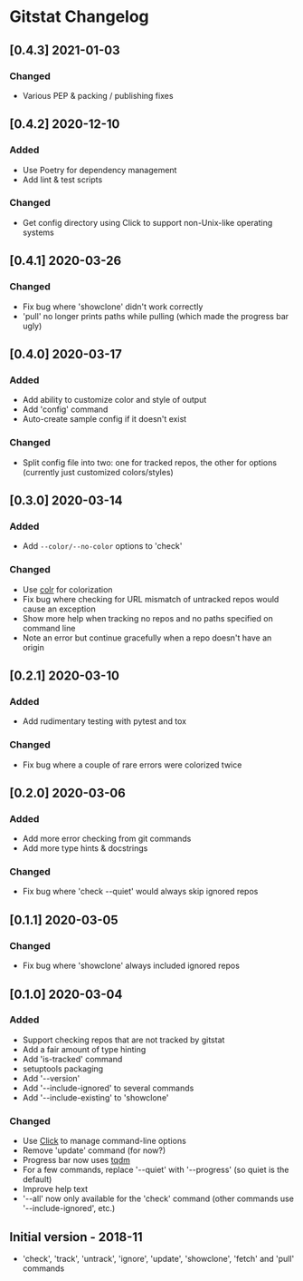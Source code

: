 # Gitstat Changelog

## [0.4.3] 2021-01-03

### Changed

* Various PEP & packing / publishing fixes

## [0.4.2] 2020-12-10

### Added

* Use Poetry for dependency management
* Add lint & test scripts

### Changed

* Get config directory using Click to support non-Unix-like operating systems

## [0.4.1] 2020-03-26

### Changed

* Fix bug where 'showclone' didn't work correctly
* 'pull' no longer prints paths while pulling (which made the progress bar ugly)

## [0.4.0] 2020-03-17

### Added

* Add ability to customize color and style of output
* Add 'config' command
* Auto-create sample config if it doesn't exist

### Changed

* Split config file into two: one for tracked repos, the other for options (currently just customized colors/styles)

## [0.3.0] 2020-03-14

### Added

* Add `--color/--no-color` options to 'check'

### Changed

* Use [colr](https://github.com/welbornprod/colr) for colorization
* Fix bug where checking for URL mismatch of untracked repos would cause an exception
* Show more help when tracking no repos and no paths specified on command line
* Note an error but continue gracefully when a repo doesn't have an origin

## [0.2.1] 2020-03-10

### Added

* Add rudimentary testing with pytest and tox

### Changed

* Fix bug where a couple of rare errors were colorized twice


## [0.2.0] 2020-03-06

### Added

* Add more error checking from git commands
* Add more type hints & docstrings

### Changed

* Fix bug where 'check --quiet' would always skip ignored repos


## [0.1.1] 2020-03-05

### Changed

* Fix bug where 'showclone' always included ignored repos


## [0.1.0] 2020-03-04

### Added

* Support checking repos that are not tracked by gitstat
* Add a fair amount of type hinting
* Add 'is-tracked' command
* setuptools packaging
* Add '--version'
* Add '--include-ignored' to several commands
* Add '--include-existing' to 'showclone'

### Changed

* Use [Click](https://click.palletsprojects.com/) to manage command-line options
* Remove 'update' command (for now?)
* Progress bar now uses [tqdm](https://github.com/tqdm/tqdm)
* For a few commands, replace '--quiet' with '--progress' (so quiet is the default)
* Improve help text
* '--all' now only available for the 'check' command (other commands use '--include-ignored', etc.)


## Initial version - 2018-11

* 'check', 'track', 'untrack', 'ignore', 'update', 'showclone', 'fetch' and 'pull' commands
